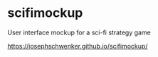 # scifimockup
User interface mockup for a sci-fi strategy game

https://josephschwenker.github.io/scifimockup/
